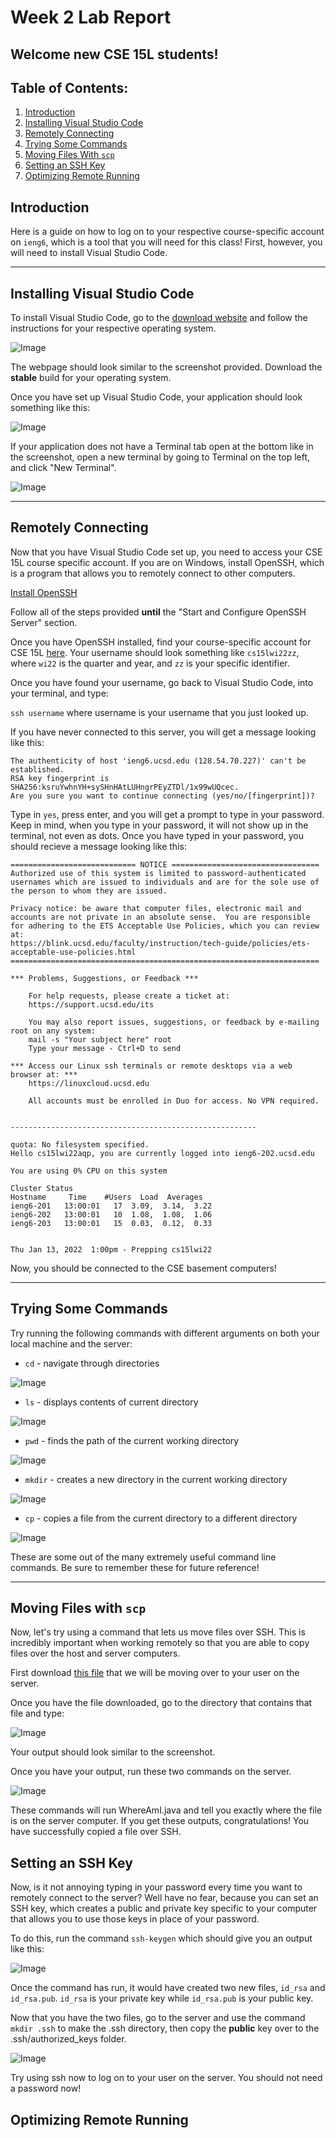 # Week 2 Lab Report
## Welcome new CSE 15L students!

## Table of Contents:
1. [Introduction](#introduction)
2. [Installing Visual Studio Code](#vscode)
3. [Remotely Connecting](#remote)
4. [Trying Some Commands](#commands)
5. [Moving Files With `scp`](#scp)
6. [Setting an SSH Key](#sshkey)
7. [Optimizing Remote Running](#optimize)

## **Introduction** <a name="introduction"></a>
Here is a guide on how to log on to your respective course-specific account on `ieng6`, which is a tool that you will need for this class! First, however, you will need to install Visual Studio Code.

---
## **Installing Visual Studio Code** <a name="vscode"></a>
To install Visual Studio Code, go to the [download website](https://code.visualstudio.com/) and follow the instructions for your respective operating system.

![Image](screenshots/vscode_download.png)

The webpage should look similar to the screenshot provided. Download the **stable** build for your operating system.

Once you have set up Visual Studio Code, your application should look something like this:

![Image](screenshots/blank_vscode.png)

If your application does not have a Terminal tab open at the bottom like in the screenshot, open a new terminal by going to Terminal on the top left, and click "New Terminal".

![Image](screenshots/terminal.png)

---
## **Remotely Connecting** <a name="remote"></a>
Now that you have Visual Studio Code set up, you need to access your CSE 15L course specific account. If you are on Windows, install OpenSSH, which is a program that allows you to remotely connect to other computers.

[Install OpenSSH](https://docs.microsoft.com/en-us/windows-server/administration/openssh/openssh_install_firstuse)

Follow all of the steps provided **until** the "Start and Configure OpenSSH Server" section.

Once you have OpenSSH installed, find your course-specific account for CSE 15L [here](https://sdacs.ucsd.edu/~icc/index.php). Your username should look something like `cs15lwi22zz`, where `wi22` is the quarter and year, and `zz` is your specific identifier.

Once you have found your username, go back to Visual Studio Code, into your terminal, and type:

`ssh username` where username is your username that you just looked up.

If you have never connected to this server, you will get a message looking like this:

```
The authenticity of host 'ieng6.ucsd.edu (128.54.70.227)' can't be established.
RSA key fingerprint is SHA256:ksruYwhnYH+sySHnHAtLUHngrPEyZTDl/1x99wUQcec.
Are you sure you want to continue connecting (yes/no/[fingerprint])? 
```

Type in `yes`, press enter, and you will get a prompt to type in your password. Keep in mind, when you type in your password, it will not show up in the terminal, not even as dots. Once you have typed in your password, you should recieve a message looking like this:

```
============================ NOTICE =================================
Authorized use of this system is limited to password-authenticated
usernames which are issued to individuals and are for the sole use of
the person to whom they are issued.

Privacy notice: be aware that computer files, electronic mail and
accounts are not private in an absolute sense.  You are responsible
for adhering to the ETS Acceptable Use Policies, which you can review at:
https://blink.ucsd.edu/faculty/instruction/tech-guide/policies/ets-acceptable-use-policies.html
=====================================================================

*** Problems, Suggestions, or Feedback ***

    For help requests, please create a ticket at:
    https://support.ucsd.edu/its

    You may also report issues, suggestions, or feedback by e-mailing root on any system:
    mail -s "Your subject here" root
    Type your message - Ctrl+D to send

*** Access our Linux ssh terminals or remote desktops via a web browser at: ***
    https://linuxcloud.ucsd.edu

    All accounts must be enrolled in Duo for access. No VPN required.


-------------------------------------------------------

quota: No filesystem specified.
Hello cs15lwi22aqp, you are currently logged into ieng6-202.ucsd.edu

You are using 0% CPU on this system

Cluster Status 
Hostname     Time    #Users  Load  Averages  
ieng6-201   13:00:01   17  3.09,  3.14,  3.22
ieng6-202   13:00:01   10  1.08,  1.08,  1.06
ieng6-203   13:00:01   15  0.03,  0.12,  0.33


Thu Jan 13, 2022  1:00pm - Prepping cs15lwi22
```

Now, you should be connected to the CSE basement computers!

---
## **Trying Some Commands** <a name="commands"></a>
Try running the following commands with different arguments on both your local machine and the server:

- `cd` - navigate through directories

![Image](screenshots/cd.png)

- `ls` - displays contents of current directory

![Image](screenshots/ls.png)

- `pwd` - finds the path of the current working directory

![Image](screenshots/pwd.png)

- `mkdir` - creates a new directory in the current working directory

![Image](screenshots/mkdir.png)

- `cp` - copies a file from the current directory to a different directory

![Image](screenshots/cp.png)

These are some out of the many extremely useful command line commands. Be sure to remember these for future reference!

---
## **Moving Files with `scp`** <a name="scp"></a>
Now, let's try using a command that lets us move files over SSH. This is incredibly important when working remotely so that you are able to copy files over the host and server computers.

First download [this file](WhereAmI.java) that we will be moving over to your user on the server.

Once you have the file downloaded, go to the directory that contains that file and type:

![Image](screenshots/scp.png)

Your output should look similar to the screenshot.

Once you have your output, run these two commands on the server.

![Image](screenshots/javac.png)

These commands will run WhereAmI.java and tell you exactly where the file is on the server computer. If you get these outputs, congratulations! You have successfully copied a file over SSH.

## **Setting an SSH Key** <a name="sshkey"></a>
Now, is it not annoying typing in your password every time you want to remotely connect to the server? Well have no fear, because you can set an SSH key, which creates a public and private key specific to your computer that allows you to use those keys in place of your password.

To do this, run the command `ssh-keygen` which should give you an output like this:

![Image](screenshots/sshkeygen.png.jpg)

Once the command has run, it would have created two new files, `id_rsa` and `id_rsa.pub`. `id_rsa` is your private key while `id_rsa.pub` is your public key.

Now that you have the two files, go to the server and use the command `mkdir .ssh` to make the .ssh directory, then copy the **public** key over to the .ssh/authorized_keys folder.

![Image](screenshots/sshkey.jpg)

Try using ssh now to log on to your user on the server. You should not need a password now!

## **Optimizing Remote Running** <a name="optimize"></a>
